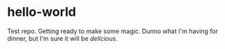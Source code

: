 # hello-world
Test repo. Getting ready to make some magic.
Dunno what I'm having for dinner, but I'm sure it will be _delicious_.
